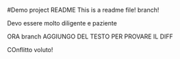#Demo project README
This is a readme file! branch!

Devo essere molto diligente e paziente

ORA branch AGGIUNGO DEL TESTO PER PROVARE
IL DIFF


COnflitto voluto!
